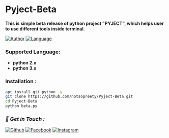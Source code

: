 # Pyject-Beta
**This is simple beta release of python project "PYJECT", which helps user to use different tools inside terminal.**

[![Author](https://img.shields.io/badge/Author-SAMIR-blue)](https://github.com/notsopreety)
[![Language](https://img.shields.io/badge/Written%20in-python-blue)](#)

### Supported Language:
- **python 2.x**
- **python 3.x**

### Installation :

```bash
apt install git python -y
git clone https://github.com/notsopreety/Pyject-Beta.git
cd Pyject-Beta
python beta.py
```

### *📡 Get in Touch :*
[![Github](https://img.shields.io/badge/Github-525252?style=for-the-badge&logo=github)](https://github.com/notsopreety)
[![Facebook](https://img.shields.io/badge/Facebook-3b5998?style=for-the-badge&logo=facebook)](https://fb.com/dev.samir.xyz)
[![Instagram](https://img.shields.io/badge/Instagram-8a3ab9?style=for-the-badge&logo=instagram)](https://www.instagram.com/notsopreetyy)
